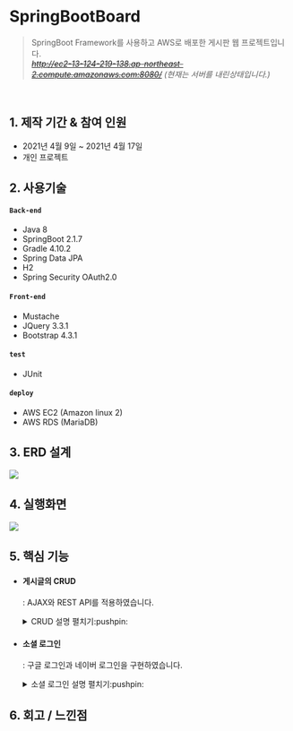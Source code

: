 # SpringBootBoard
> SpringBoot Framework를 사용하고 AWS로 배포한 게시판 웹 프로젝트입니다.   
*~~http://ec2-13-124-219-138.ap-northeast-2.compute.amazonaws.com:8080/~~ (현재는 서버를 내린상태입니다.)*

<br>

## 1. 제작 기간 & 참여 인원
+ 2021년 4월 9일 ~ 2021년 4월 17일
+ 개인 프로젝트

## 2. 사용기술

#### `Back-end`
+ Java 8
+ SpringBoot 2.1.7
+ Gradle 4.10.2
+ Spring Data JPA
+ H2
+ Spring Security OAuth2.0

#### `Front-end`
+ Mustache
+ JQuery 3.3.1
+ Bootstrap 4.3.1

#### `test`
+ JUnit

#### `deploy`
+ AWS EC2 (Amazon linux 2)
+ AWS RDS (MariaDB)

## 3. ERD 설계
<img src="https://user-images.githubusercontent.com/70243735/115181276-7e935480-a112-11eb-8cf6-217f7a6e571e.png">

## 4. 실행화면

<img src="https://user-images.githubusercontent.com/70243735/115190105-7d6a2380-a122-11eb-9127-83b03b066aa9.gif">

## 5. 핵심 기능

+ #### 게시글의 CRUD   
  : AJAX와 REST API를 적용하였습니다.   
  <details>
  <summary> CRUD 설명 펼치기:pushpin: </summary>

  **[ 기본 구조 ]**
  <img src = "https://user-images.githubusercontent.com/70243735/115184883-b5b93400-a119-11eb-92d5-101d381bde84.png">
  
  **[ 상세 구조 ]**
  <img src = "https://user-images.githubusercontent.com/70243735/115185384-b30b0e80-a11a-11eb-9fdc-93e4612944f7.png">
  
  + **RestApiController**    
  : 데이터를 반환하는 [RestController](./demo/src/main/java/com/example/demo/web/PostsApiController.java)를 사용하였고, view단의 JQuery의 [ajax](./demo/src/main/resources/static/js/app/index.js)로 데이터를 주고 받습니다.
  
  + **PostsRepository**   
  : JpaRepository를 상속 받아 CRUD 관련 메소드를 제공받습니다.
  
  + **DTO**   
    (1) PostsListResponseDto   
    (2) PostsResponseDto   
    (3) PostSaveRequestDto   
    (4) PostUpdateRequestDto   
      : Posts domain과 흡사하지만, Posts는 데이터 베이스와 맞닿는 핵심클래스입니다.   
        화면변경은 자주 일어나게되는데 이를 위해서 Entity 클래스를 변경할 수는 없으니 DTO를 따로 만들었습니다.

  </details>
  
+ #### 소셜 로그인
  : 구글 로그인과 네이버 로그인을 구현하였습니다.

  <details>
  <summary> 소셜 로그인 설명 펼치기:pushpin: </summary>
  
  **[ 기본 구조 ]**
  <img src ="https://user-images.githubusercontent.com/70243735/115184883-b5b93400-a119-11eb-92d5-101d381bde84.png">
  
  **[ 상세 구조 ]**
  <img src ="https://user-images.githubusercontent.com/70243735/115185038-0466ce00-a11a-11eb-99da-039c96d588de.png">

    + **CustomOAuth2UserService**    
      : OAuth2UserService를 구현하여 소셜 로그인 이후 가져온 사용자의 정보를 기반으로 가입, 정보수정, 세션 저장 등의 추가적인 기능을 수행합니다.    
      : 로그인 성공시 세션에 SessionUser를 저장합니다.

    + **IndexController**   
      : 세션에서 저장해둔 SessionUser를 가져옵니다.

    + **PostsRepository**   
      : JpaRepository를 상속 받아 save(), findByEmail()을 제공받습니다.

    + **DTO**   
      (1) SessionUser
        : User를 세션에 저장하기위해 User를 직렬화하는 클래스   
      (2) OAuthAttributes
        : OAuth2User의 사용자 정보를 담는 클래스
  </details>

## 6. 회고 / 느낀점

